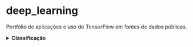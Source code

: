 # deep_learning
Portfólio de aplicações e uso do TensorFlow em fontes de dados públicas.

<details>
  <summary><b>Classificação</b></summary>  
  <p>

**Indentificação de espécies de pinguins através das características**<br/>
**TensorFlow**<br/>
[analise_pinguins_deep.ipynb](analise_pinguins_deep.ipynb)<br/>

</details>
